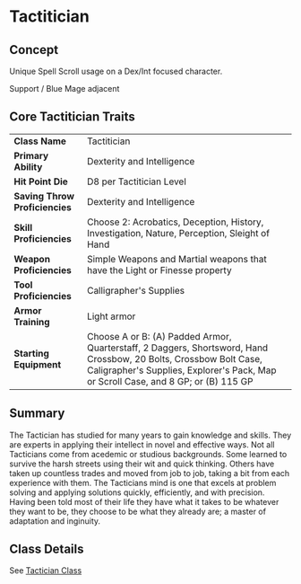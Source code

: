 # Tactitician
## Concept
Unique Spell Scroll usage on a Dex/Int focused character.

Support / Blue Mage adjacent

## Core Tactitician Traits
|||
|---|---|
|**Class Name**	| Tactitician|
|**Primary Ability**	| Dexterity and Intelligence|
|**Hit Point Die**	| D8 per Tactitician Level|
|**Saving Throw <br>Proficiencies**	| Dexterity and Intelligence|
|**Skill Proficiencies**	| Choose 2: Acrobatics, Deception, History, Investigation, Nature, Perception, Sleight of Hand|
|**Weapon Proficiencies**	| Simple Weapons and Martial weapons that have the Light or Finesse property|
|**Tool Proficiencies**	| Calligrapher's Supplies|
|**Armor Training**	| Light armor|
|**Starting Equipment**	| Choose A or B: (A) Padded Armor, Quarterstaff, 2 Daggers, Shortsword, Hand Crossbow, 20 Bolts, Crossbow Bolt Case, Caligrapher's Supplies, Explorer's Pack, Map or Scroll Case, and 8 GP; or (B) 115 GP|

## Summary
The Tactician has studied for many years to gain knowledge and skills. They are experts in applying their intellect in novel and effective ways. Not all Tacticians come from acedemic or studious backgrounds. Some learned to survive the harsh streets using their wit and quick thinking. Others have taken up countless trades and moved from job to job, taking a bit from each experience with them. The Tacticians mind is one that excels at problem solving and applying solutions quickly, efficiently, and with precision. Having been told most of their life they have what it takes to be whatever they want to be, they choose to be what they already are; a master of adaptation and inginuity.

## Class Details
See [Tactician Class](./Tactician-Class.md)
